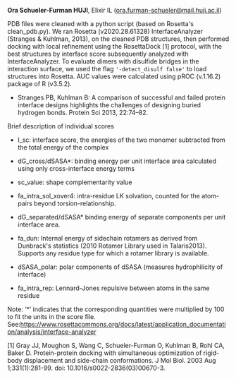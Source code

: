 **Ora Schueler-Furman HUJI**, Elixir IL (ora.furman-schueler@mail.huji.ac.il)

PDB files were cleaned with a python script (based on Rosetta's clean_pdb.py). We ran Rosetta (v2020.28.61328) InterfaceAnalyzer (Stranges & Kuhlman, 2013), on the cleaned PDB structures, then performed docking with local refinement using the RosettaDock [1] protocol, with the best structures by interface score subsequently analyzed with InterfaceAnalyzer. To evaluate dimers with disulfide bridges in the interaction surface, we used the flag `'-detect_disulf false'` to load structures into Rosetta.
AUC values were calculated using pROC (v.1.16.2) package of R (v3.5.2).

* Stranges PB, Kuhlman B: A comparison of successful and failed protein interface designs highlights the challenges of designing buried hydrogen bonds. Protein Sci 2013, 22:74–82.

Brief description of individual scores

- I_sc: interface score, the energies of the two monomer subtracted from the total energy of the complex

- dG_cross/dSASA*: binding energy per unit interface area  calculated using only cross-interface energy terms  

- sc_value: shape complementarity value

- fa_intra_sol_xover4: intra-residue LK solvation, counted for the atom-pairs beyond torsion-relationship.

- dG_separated/dSASA* binding energy of separate components per unit interface area.

- fa_dun: Internal energy of sidechain rotamers as derived from Dunbrack's statistics (2010 Rotamer Library used in Talaris2013).  Supports any residue type for which a rotamer library is available.

- dSASA_polar: polar components of dSASA (measures hydrophilicity of interface)

- fa_intra_rep: Lennard-Jones repulsive between atoms in the same residue


Note: ‘*’ indicates that the corresponding quantities were multiplied by 100 to  fit the units in the score file. See:https://www.rosettacommons.org/docs/latest/application_documentation/analysis/interface-analyzer

[1] Gray JJ, Moughon S, Wang C, Schueler-Furman O, Kuhlman B, Rohl CA, Baker D. Protein-protein docking with simultaneous optimization of rigid-body displacement and side-chain conformations. J Mol Biol. 2003 Aug 1;331(1):281-99. doi: 10.1016/s0022-2836(03)00670-3.
